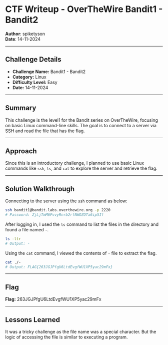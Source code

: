 # CTF Writeup - **OverTheWire Bandit1 - Bandit2**

**Author**: spiketyson  
**Date**: 14-11-2024

---

## Challenge Details

- **Challenge Name:** Bandit1 - Bandit2
- **Category:** Linux
- **Difficulty Level:** Easy
- **Date:** 14-11-2024

---

## Summary

This challenge is the level1 for the Bandit series on OverTheWire, focusing on basic Linux command-line skills. The goal is to connect to a server via SSH and read the file that has the flag.

---

## Approach

Since this is an introductory challenge, I planned to use basic Linux commands like `ssh`, `ls`, and `cat` to explore the server and retrieve the flag.

---

## Solution Walkthrough

Connecting to the server using the `ssh` command as below:

```bash
ssh bandit1@bandit.labs.overthewire.org -p 2220
# Password: ZjLjTmM6FvvyRnrb2rfNWOZOTa6ip5If
```

After logging in, I used the `ls` command to list the files in the directory and found a file named `-`.

```bash
ls -ltr
# Output: -
```

Using the `cat` command, I viewed the contents of `-` file to extract the flag.

```bash
cat ./-
# Output: FLAG{263JGJPfgU6LtdEvgfWU1XP5yac29mFx}
```

---

## Flag

**Flag:** 263JGJPfgU6LtdEvgfWU1XP5yac29mFx

---

## Lessons Learned

It was a tricky challenge as the file name was a special character. But the logic of accessing the file is similar to executing a program.